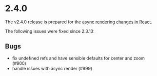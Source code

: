 # 2.4.0

The v2.4.0 release is prepared for the [async rendering changes in React](https://reactjs.org/blog/2018/03/27/update-on-async-rendering.html).

The following issues were fixed since 2.3.13:

## Bugs

 * fix undefined refs and have sensible defaults for center and zoom (#900)
 * handle issues with async render (#899)
